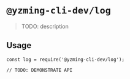 # `@yzming-cli-dev/log`

> TODO: description

## Usage

```
const log = require('@yzming-cli-dev/log');

// TODO: DEMONSTRATE API
```
